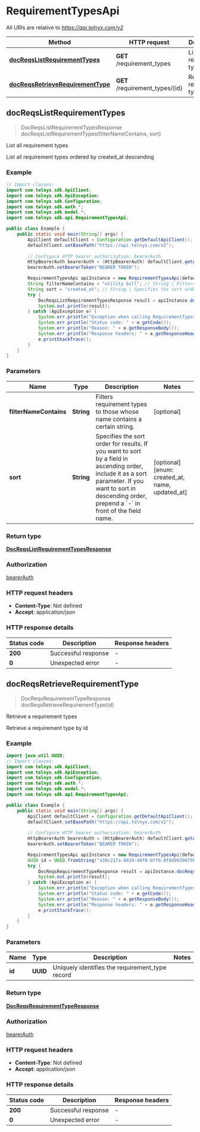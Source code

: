 # RequirementTypesApi

All URIs are relative to *https://api.telnyx.com/v2*

Method | HTTP request | Description
------------- | ------------- | -------------
[**docReqsListRequirementTypes**](RequirementTypesApi.md#docReqsListRequirementTypes) | **GET** /requirement_types | List all requirement types
[**docReqsRetrieveRequirementType**](RequirementTypesApi.md#docReqsRetrieveRequirementType) | **GET** /requirement_types/{id} | Retrieve a requirement types



## docReqsListRequirementTypes

> DocReqsListRequirementTypesResponse docReqsListRequirementTypes(filterNameContains, sort)

List all requirement types

List all requirement types ordered by created_at descending

### Example

```java
// Import classes:
import com.telnyx.sdk.ApiClient;
import com.telnyx.sdk.ApiException;
import com.telnyx.sdk.Configuration;
import com.telnyx.sdk.auth.*;
import com.telnyx.sdk.model.*;
import com.telnyx.sdk.api.RequirementTypesApi;

public class Example {
    public static void main(String[] args) {
        ApiClient defaultClient = Configuration.getDefaultApiClient();
        defaultClient.setBasePath("https://api.telnyx.com/v2");
        
        // Configure HTTP bearer authorization: bearerAuth
        HttpBearerAuth bearerAuth = (HttpBearerAuth) defaultClient.getAuthentication("bearerAuth");
        bearerAuth.setBearerToken("BEARER TOKEN");

        RequirementTypesApi apiInstance = new RequirementTypesApi(defaultClient);
        String filterNameContains = "utility bill"; // String | Filters requirement types to those whose name contains a certain string.
        String sort = "created_at"; // String | Specifies the sort order for results. If you want to sort by a field in ascending order, include it as a sort parameter. If you want to sort in descending order, prepend a `-` in front of the field name.
        try {
            DocReqsListRequirementTypesResponse result = apiInstance.docReqsListRequirementTypes(filterNameContains, sort);
            System.out.println(result);
        } catch (ApiException e) {
            System.err.println("Exception when calling RequirementTypesApi#docReqsListRequirementTypes");
            System.err.println("Status code: " + e.getCode());
            System.err.println("Reason: " + e.getResponseBody());
            System.err.println("Response headers: " + e.getResponseHeaders());
            e.printStackTrace();
        }
    }
}
```

### Parameters


Name | Type | Description  | Notes
------------- | ------------- | ------------- | -------------
 **filterNameContains** | **String**| Filters requirement types to those whose name contains a certain string. | [optional]
 **sort** | **String**| Specifies the sort order for results. If you want to sort by a field in ascending order, include it as a sort parameter. If you want to sort in descending order, prepend a &#x60;-&#x60; in front of the field name. | [optional] [enum: created_at, name, updated_at]

### Return type

[**DocReqsListRequirementTypesResponse**](DocReqsListRequirementTypesResponse.md)

### Authorization

[bearerAuth](../README.md#bearerAuth)

### HTTP request headers

- **Content-Type**: Not defined
- **Accept**: application/json

### HTTP response details
| Status code | Description | Response headers |
|-------------|-------------|------------------|
| **200** | Successful response |  -  |
| **0** | Unexpected error |  -  |


## docReqsRetrieveRequirementType

> DocReqsRequirementTypeResponse docReqsRetrieveRequirementType(id)

Retrieve a requirement types

Retrieve a requirement type by id

### Example

```java
import java.util.UUID;
// Import classes:
import com.telnyx.sdk.ApiClient;
import com.telnyx.sdk.ApiException;
import com.telnyx.sdk.Configuration;
import com.telnyx.sdk.auth.*;
import com.telnyx.sdk.model.*;
import com.telnyx.sdk.api.RequirementTypesApi;

public class Example {
    public static void main(String[] args) {
        ApiClient defaultClient = Configuration.getDefaultApiClient();
        defaultClient.setBasePath("https://api.telnyx.com/v2");
        
        // Configure HTTP bearer authorization: bearerAuth
        HttpBearerAuth bearerAuth = (HttpBearerAuth) defaultClient.getAuthentication("bearerAuth");
        bearerAuth.setBearerToken("BEARER TOKEN");

        RequirementTypesApi apiInstance = new RequirementTypesApi(defaultClient);
        UUID id = UUID.fromString("a38c217a-8019-48f8-bff6-0fdd9939075b"); // UUID | Uniquely identifies the requirement_type record
        try {
            DocReqsRequirementTypeResponse result = apiInstance.docReqsRetrieveRequirementType(id);
            System.out.println(result);
        } catch (ApiException e) {
            System.err.println("Exception when calling RequirementTypesApi#docReqsRetrieveRequirementType");
            System.err.println("Status code: " + e.getCode());
            System.err.println("Reason: " + e.getResponseBody());
            System.err.println("Response headers: " + e.getResponseHeaders());
            e.printStackTrace();
        }
    }
}
```

### Parameters


Name | Type | Description  | Notes
------------- | ------------- | ------------- | -------------
 **id** | **UUID**| Uniquely identifies the requirement_type record |

### Return type

[**DocReqsRequirementTypeResponse**](DocReqsRequirementTypeResponse.md)

### Authorization

[bearerAuth](../README.md#bearerAuth)

### HTTP request headers

- **Content-Type**: Not defined
- **Accept**: application/json

### HTTP response details
| Status code | Description | Response headers |
|-------------|-------------|------------------|
| **200** | Successful response |  -  |
| **0** | Unexpected error |  -  |

